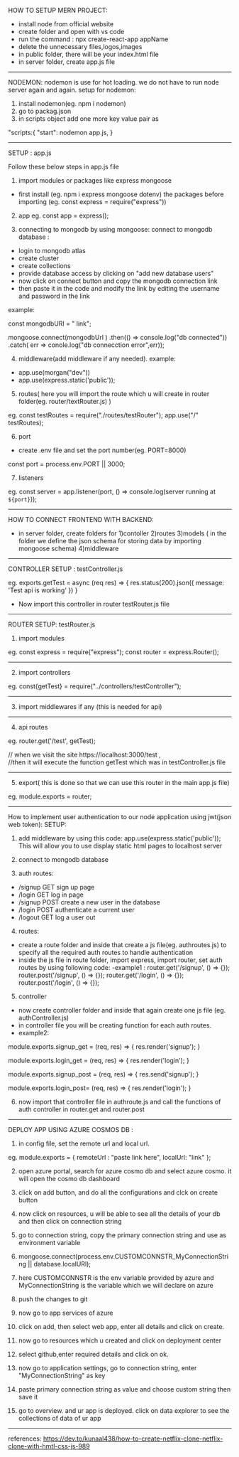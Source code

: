 HOW TO SETUP MERN PROJECT:

- install node from official website
- create folder and open with vs code
- run the command :  npx create-react-app appName
- delete the unnecessary files,logos,images
- in public folder, there will be your index.html file
- in server folder, create app.js file

-----------------------------------------------------------
NODEMON: nodemon is use for hot loading. we do not have to run node server again and again.
setup for nodemon:

1. install nodemon(eg. npm i nodemon)
2. go to packag.json
3. in scripts object add one more key value pair as

"scripts:{
"start": nodemon app.js,
}

------------------------------------------------------------
SETUP : app.js

Follow these below steps in  app.js file

1. import modules or packages like express mongoose

- first install (eg. npm i express mongoose dotenv) the packages before importing (eg. const express = require("express"))


2. app
 eg. const app = express();

3. connecting to mongodb by using mongoose:
connect to mongodb database :
- login to mongodb atlas
- create cluster
- create collections
- provide database access by clicking on "add new database users"
- now click on connect button and copy the mongodb  connection link
- then paste it in the code and modify the link by editing the username and password in the link

example: 

const mongodbURl = " link";

mongoose.connect(mongodbUrl )
.then(() => console.log("db connected"))
.catch( err => conole.log("db connecction error",err));


4. middleware(add middleware if any needed).
example: 
- app.use(morgan("dev"))
- app.use(express.static('public'));

5. routes( here you will import the route which u will create in router folder(eg. router/textRouter.js) )

eg.   const testRoutes = require("./routes/testRouter");
      app.use("/" testRoutes);



6. port 
- create .env file and set the port number(eg. PORT=8000)

const port = process.env.PORT || 3000;

7. listeners

eg. const server = app.listener(port, () => console.log(server running at `${port}`));


---------------------------------------------------------------------------------------

HOW TO CONNECT FRONTEND WITH BACKEND:

- in server folder, create folders for 
1)contoller
2)routes
3)models ( in the folder we define the json schema for storing data by importing mongoose schema)
4)middleware

------------------------------------------------------------------------------------------

CONTROLLER SETUP : testController.js 

eg.  exports.getTest = async (req res) => {
    res.status(200).json({
        message: 'Test api is working'
    })
}


- Now import this controller in router testRouter.js file

------------------------------------------------------------------------------------------

ROUTER SETUP: testRouter.js

1. import modules

eg. const express = require("express");
    const router = express.Router();

_____________________________________________________________________________________

2. import controllers

eg. const{getTest} = require("../controllers/testController");

____________________________________________________________________________________
3. import middlewares if any (this is needed for api)


____________________________________________________________________________________

4. api routes

eg. router.get('/test', getTest);

// when we visit the site https://localhost:3000/test ,   
//then it will execute the function getTest which was in testController.js file


_____________________________________________________________________________________

5. export( this is done so that we can use this router in the main app.js file)

eg.  module.exports = router;




---------------------------------------------------













How to implement user authentication to our node application using jwt(json web token):
SETUP: 
1) add middleware by using this code:
app.use(express.static('public'));  
This will allow you to use display static html pages to localhost server

2) connect to  mongodb database

3) auth routes:

- /signup  GET     sign up page
- /login   GET     log in page
- /signup  POST    create a new user in the database
- /login   POST    authenticate a current user
- /logout  GET     log a user out

4) routes: 
- create a route folder and inside that create a js file(eg. authroutes.js) to specify all the required auth routes to  handle authentication
- inside the js file in route folder, import express, import router, set auth routes by using following code:
-example1 :
router.get('/signup', () => {});
router.post('/signup', () => {});
router.get('/login', () => {});
router.post('/login', () => {});

5) controller
- now create controller folder and inside that again create one js file (eg. authController.js) 
- in controller file you will be creating  function  for each auth routes.
- example2:

module.exports.signup_get = (req, res) => {
    res.render('signup');
}

module.exports.login_get = (req, res) => {
    res.render('login');
}

module.exports.signup_post = (req, res) => {
    res.send('signup');
}

module.exports.login_post= (req, res) => {
    res.render('login');
}

6) now import that controller file in authroute.js and call the functions of auth controller in router.get and router.post 


___________________________________________________________________________________________________________________

DEPLOY APP USING AZURE COSMOS DB :

1.  in config file, set the remote url and local url.

eg. module.exports = {
    remoteUrl : "paste link here",
    localUrl: "link"
};

2. open azure portal, search for azure cosmo db and select azure cosmo. it will open the cosmo db dashboard

3. click on add button, and do all the configurations and clck on create button

4. now click on resources, u will be able to see all the details of your db and then click on connection string

5. go to connection string, copy the primary connection string and use as environment variable

6. mongoose.connect(process.env.CUSTOMCONNSTR_MyConnectionString || database.localURl);

7. here CUSTOMCONNSTR is the env variable provided by azure and MyConnectionString is the variable which we will declare on azure

8. push the changes to git

9. now go to app services of azure

10. click on add, then select web app, enter all details and click on create. 

11. now go to resources which u created and click on deployment center

12. select github,enter required details and click on ok.

13. now go to application settings, go to connection string, enter "MyConnectionString" as key

14. paste primary connection string as value and choose custom string then save it

15. go to overview. and ur app is deployed. click on data explorer to see the collections of data of ur app  




 
____________________________________________________________________________________________________________________
 references: https://dev.to/kunaal438/how-to-create-netflix-clone-netflix-clone-with-hmtl-css-js-989

